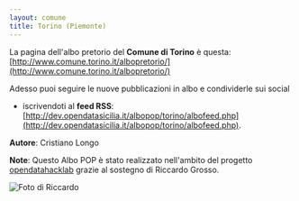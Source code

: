 ```yaml
---
layout: comune
title: Torino (Piemonte)
---
```


La pagina dell'albo pretorio del **Comune di Torino** è questa: [http://www.comune.torino.it/albopretorio/](http://www.comune.torino.it/albopretorio/)

Adesso puoi seguire le nuove pubblicazioni in albo e condividerle sui social


* iscrivendoti al **feed RSS**: [http://dev.opendatasicilia.it/albopop/torino/albofeed.php](http://dev.opendatasicilia.it/albopop/torino/albofeed.php).

**Autore**: Cristiano Longo

**Note**: Questo Albo POP è stato realizzato nell'ambito del progetto
[opendatahacklab](http://opendatahacklab.org) grazie al sostegno di Riccardo Grosso. 

![Foto di Riccardo](http://dev.opendatasicilia.it/albopop/torino/grosso.png)
